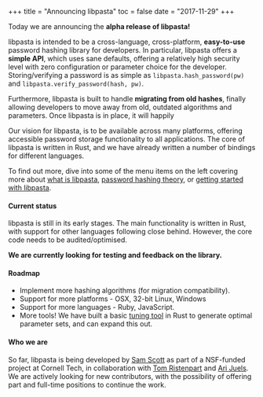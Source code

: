 +++
title = "Announcing libpasta"
toc = false
date = "2017-11-29"
+++

Today we are announcing the **alpha release of libpasta!**

libpasta is intended to be a cross-language, cross-platform, **easy-to-use**
password hashing library for developers. In particular, libpasta offers a
**simple API**, which uses sane defaults, offering a relatively high security
level with zero configuration or parameter choice for the developer.
Storing/verifying a password is as simple as `libpasta.hash_password(pw)` and
`libpasta.verify_password(hash, pw)`.

Furthermore, libpasta is built to handle **migrating from old hashes**, finally
allowing developers to move away from old, outdated algorithms and parameters.
Once libpasta is in place, it will happily 

Our vision for libpasta, is to be available across many platforms, offering
accessible password storage functionality to all applications. The core of
libpasta is written in Rust, and we have already written a number of bindings
for different languages.

To find out more, dive into some of the menu items on the left covering
more about [what is libpasta](../../introduction/what-is-libpasta), 
[password hashing theory](../../introduction/password-hashing-theory),
or [getting started with libpasta](../../introduction/basic-usage).

#### Current status

libpasta is still in its early stages. The main functionality is written in
Rust, with support for other languages following close behind. However, the core
code needs to be audited/optimised.

**We are currently looking for testing and feedback on the library.**

#### Roadmap

 * Implement more hashing algorithms (for migration compatibility).
 * Support for more platforms - OSX, 32-bit Linux, Windows
 * Support for more languages - Ruby, JavaScript.
 * More tools! We have built a basic [tuning tool](https://github.com/libpasta/pasta-tools)
in Rust to generate optimal parameter sets, and can expand this out.

#### Who we are

So far, libpasta is being developed by [Sam Scott](https://twitter.com/sam_js_/)
as part of a NSF-funded project at Cornell Tech, in collaboration with [Tom Ristenpart](https://rist.tech.cornell.edu/)
and [Ari Juels](http://www.arijuels.com/). We are actively looking for new contributors, with the possibility of
offering part and full-time positions to continue the work.